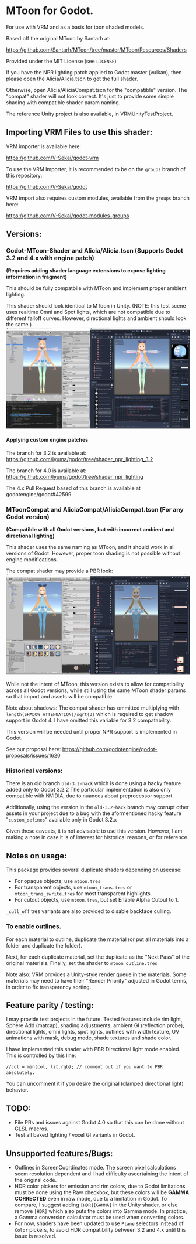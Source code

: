 # MToon for Godot.
For use with VRM and as a basis for toon shaded models.

Based off the original MToon by Santarh at:

https://github.com/Santarh/MToon/tree/master/MToon/Resources/Shaders

Provided under the MIT License (see `LICENSE`)

If you have the NPR lighting patch applied to Godot master (vulkan),
then please open the Alicia/Alicia.tscn to get the full shader.

Otherwise, open Alicia/AliciaCompat.tscn for the "compatible" version.
The "compat" shader will not look correct. It's just to provide some
simple shading with compatible shader param naming.

The reference Unity project is also available, in VRMUnityTestProject.


## Importing VRM Files to use this shader:

VRM importer is available here:

https://github.com/V-Sekai/godot-vrm

To use the VRM Importer, it is recommended to be on the `groups` branch of this repository:

https://github.com/V-Sekai/godot

VRM import also requires custom modules, available from the `groups` branch here:

https://github.com/V-Sekai/godot-modules-groups

## Versions:

### Godot-MToon-Shader and Alicia/Alicia.tscn (Supports Godot 3.2 and 4.x with engine patch)

**(Requires adding shader language extensions to expose lighting information in fragment)**

This should be fully compatbile with MToon and implement proper ambient lighting.

This shader should look identical to MToon in Unity. (NOTE: this test scene uses
realtime Omni and Spot lights, which are not compatible due to different falloff
curves. However, directional lights and ambient should look the same.)
![](docs/alicia_realtime_lights.png)

#### Applying custom engine patches

The branch for 3.2 is available at: https://github.com/lyuma/godot/tree/shader_npr_lighting_3.2

The branch for 4.0 is available at: https://github.com/lyuma/godot/tree/shader_npr_lighting

The 4.x Pull Request based of this branch is available at godotengine/godot#42599

### MToonCompat and AliciaCompat/AliciaCompat.tscn (For any Godot version)

**(Compatible with all Godot versions, but with incorrect ambient and directional lighting)**

This shader uses the same naming as MToon, and it should work in all versions of Godot.
However, proper toon shading is not possible without engine modifications.

The compat shader may provide a PBR look:
![](docs/alicia_compat.png)

While not the intent of MToon, this version exists to allow for compatibility
across all Godot versions, while still using the same MToon shader params so that
import and assets will be compatible.

Note about shadows: The compat shader has ommitted multiplying with
`length(SHADOW_ATTENUATION)/sqrt(3)` which is required to get shadow support in Godot 4.
I have omitted this variable for 3.2 compatability.

This version will be needed until proper NPR support is implemented in Godot.

See our proposal here:
https://github.com/godotengine/godot-proposals/issues/1620

### Historical versions:

There is an old branch `old-3.2-hack` which is done using a hacky feature added only to Godot 3.2.2
The particular implementation is also only compatible with NVIDIA, due to nuances about preprocessor support.

Additionally, using the version in the `old-3.2-hack` branch may corrupt other assets in your project
due to a bug with the aformentioned hacky feature "`custom_defines`" available only in Godot 3.2.x

Given these caveats, it is not advisable to use this version. However, I am making a note in case it
is of interest for historical reasons, or for reference.

## Notes on usage:

This package provides several duplicate shaders depending on usecase:

- For opaque objects, use `mtoon.tres`
- For transparent objects, use `mtoon_trans.tres` or `mtoon_trans_zwrite.tres`
  for most transparent highlights.
- For cutout objects, use `mtoon.tres`, but set Enable Alpha Cutout to 1.

`_cull_off` tres variants are also provided to disable backface culling.

### To enable outlines.

For each material to outline, duplicate the material (or put all materials into a
folder and duplicate the folder).

Next, for each duplicate material, set the duplicate as the "Next Pass" of the original
materials. Finally, set the shader to `mtoon_outline.tres`

Note also: VRM provides a Unity-style render queue in the materials. Some materials may
need to have their "Render Priority" adjusted in Godot terms, in order to fix
transparency sorting.

## Feature parity / testing:

I may provide test projects in the future.
Tested features include rim light, Sphere Add (matcap), shading adjustments,
ambient GI (reflection probe), directional lights, omni lights, spot lights,
outlines with width texture, UV animations with mask, debug mode, shade
textures and shade color.

I have implemented this shader with PBR Directional light mode enabled. This is
controlled by this line:
```
//col = min(col, lit.rgb); // comment out if you want to PBR absolutely.
```
You can uncomment it if you desire the original (clamped directional light) behavior.

## TODO:

- File PRs and issues against Godot 4.0 so that this can be done without GLSL macros.
- Test all baked lighting / voxel GI variants in Godot.

## Unsupported features/Bugs:

- Outlines in ScreenCoordinates mode. The screen pixel calculations seem resolution
dependent and I had difficulty ascertaining the intent of the original code.
- HDR color pickers for emission and rim colors, due to Godot limitations must be done
  using the Raw checkbox, but these colors will be **GAMMA CORRECTED** even in raw mode,
  due to a limitation in Godot. To compare, I suggest adding `[HDR][GAMMA]` in the Unity
  shader, or else remove `[HDR]` which also puts the colors into Gamma mode.
  In practice, a Gamma conversion calculator must be used when converting colors.
- For now, shaders have been updated to use `Plane` selectors instead of `Color` pickers,
  to avoid HDR compatibility between 3.2 and 4.x until this issue is resolved.
